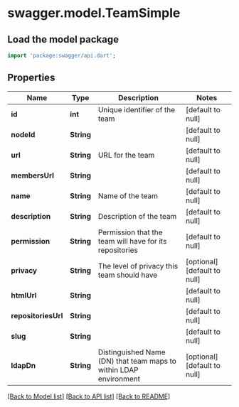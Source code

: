 # swagger.model.TeamSimple

## Load the model package
```dart
import 'package:swagger/api.dart';
```

## Properties
Name | Type | Description | Notes
------------ | ------------- | ------------- | -------------
**id** | **int** | Unique identifier of the team | [default to null]
**nodeId** | **String** |  | [default to null]
**url** | **String** | URL for the team | [default to null]
**membersUrl** | **String** |  | [default to null]
**name** | **String** | Name of the team | [default to null]
**description** | **String** | Description of the team | [default to null]
**permission** | **String** | Permission that the team will have for its repositories | [default to null]
**privacy** | **String** | The level of privacy this team should have | [optional] [default to null]
**htmlUrl** | **String** |  | [default to null]
**repositoriesUrl** | **String** |  | [default to null]
**slug** | **String** |  | [default to null]
**ldapDn** | **String** | Distinguished Name (DN) that team maps to within LDAP environment | [optional] [default to null]

[[Back to Model list]](../README.md#documentation-for-models) [[Back to API list]](../README.md#documentation-for-api-endpoints) [[Back to README]](../README.md)

